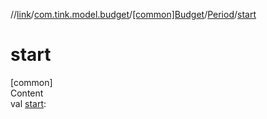 //[link](../../../index.md)/[com.tink.model.budget](../../index.md)/[[common]Budget](../index.md)/[Period](index.md)/[start](start.md)



# start  
[common]  
Content  
val [start](start.md): <ERROR CLASS>  



